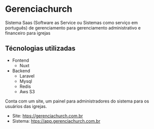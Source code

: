 # Gerenciachurch
Sistema Saas (Software as Service ou Sistemas como serviço em português) de gerenciamento para gerenciamento administrativo e financeiro para igrejas

## Técnologias utilizadas

  - Fontend
    - Nuxt
  - Backend
    - Laravel
    - Mysql
    - Redis
    - Aws S3
    
Conta com um site, um painel para administradores do sistema para os usuários das igrejas.

- Site: <a href="htps://gerenciachurch.com.br">htps://gerenciachurch.com.br</a>
- Sistema: <a href="htps://app.gerenciachurch.com.br">htps://app.gerenciachurch.com.br</a>
